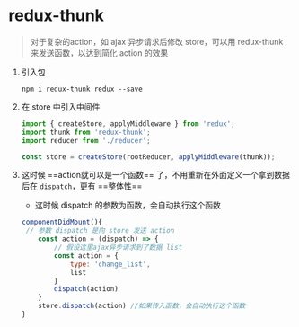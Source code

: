 ﻿# redux-thunk

> 对于复杂的action，如 ajax 异步请求后修改 store，可以用 redux-thunk 来发送函数，以达到简化 action 的效果

1. 引入包

   ```shell
   npm i redux-thunk redux --save
   ```

2. 在 store 中引入中间件

   ```js
   import { createStore, applyMiddleware } from 'redux';
   import thunk from 'redux-thunk';
   import reducer from './reducer';
   
   const store = createStore(rootReducer, applyMiddleware(thunk));
   ```

3. 这时候 ==action就可以是一个函数== 了，不用重新在外面定义一个拿到数据后在 `dispatch`，更有 ==整体性== 

   - 这时候 dispatch 的参数为函数，会自动执行这个函数 

   ```js
   componentDidMount(){
   	// 参数 dispatch 是向 store 发送 action
       const action = (dispatch) => {
           // 假设这里ajax异步请求到了数据 list
           const action = {
               type: 'change_list',
               list
           }
           dispatch(action)
       }
       store.dispatch(action) //如果传入函数，会自动执行这个函数
   }
   ```

   

